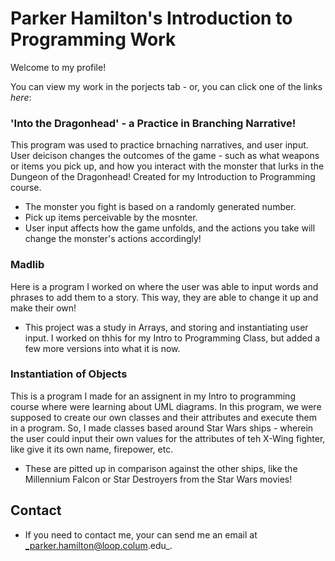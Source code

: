 # Parker Hamilton's Introduction to Programming Work

Welcome to my profile!

You can view my work in the porjects tab - or, you can click one of the links _here_:

### 'Into the Dragonhead' - a Practice in Branching Narrative!
This program was used to practice brnaching narratives, and user input. User deicison changes the outcomes of the game - such as what weapons or items you pick up, and how you interact with the monster that lurks in the Dungeon of the Dragonhead! Created for my Introduction to Programming course.
- The monster you fight is based on a randomly generated number.
- Pick up items perceivable by the mosnter.
- User input affects how the game unfolds, and the actions you take will change the monster's actions accordingly!

### Madlib
Here is a program I worked on where the user was able to input words and phrases to add them to a story. This way, they are able to change it up and make their own!
- This project was a study in Arrays, and storing and instantiating user input. I worked on thhis for my Intro to Programming Class, but added a few more versions into what it is now.

### Instantiation of Objects
This is a program I made for an assignent in my Intro to programming course where were learning about UML diagrams. In this program, we were supposed to create our own classes and their attributes and execute them in a program. So, I made classes based around Star Wars ships - wherein the user could input their own values for the attributes of teh X-Wing fighter, like give it its own name, firepower, etc. 
- These are pitted up in comparison against the other ships, like the Millennium Falcon or Star Destroyers from the Star Wars movies!


## Contact
- If you need to contact me, your can send me an email at _parker.hamilton@loop.colum.edu_.

